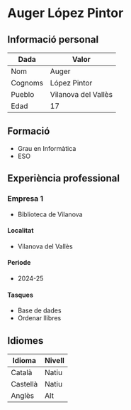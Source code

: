 # Auger López Pintor  

## Informació personal  
| Dada       | Valor                |  
|------------|----------------------|  
| Nom        | Auger                |  
| Cognoms    | López Pintor         |  
| Pueblo     | Vilanova del Vallès  |  
| Edad       | 17                   |  

## Formació  
- Grau en Informàtica  
- ESO 

## Experiència professional  

### Empresa 1
- Biblioteca de Vilanova 

#### Localitat 
- Vilanova del Vallès

#### Periode
- 2024-25

#### Tasques

- Base de dades
- Ordenar llibres

## Idiomes

| Idioma  | Nivell  |  
|---------|-------- |  
| Català  | Natiu   |  
| Castellà| Natiu   |  
| Anglès  | Alt     | 
